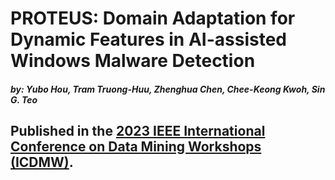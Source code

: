 # PROTEUS: Domain Adaptation for Dynamic Features in AI-assisted Windows Malware Detection
#### *by: Yubo Hou, Tram Truong-Huu, Zhenghua Chen, Chee-Keong Kwoh, Sin G. Teo*

## Published in the [2023 IEEE International Conference on Data Mining Workshops (ICDMW)](https://ieeexplore.ieee.org/document/10411672).
